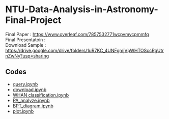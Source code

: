 # NTU-Data-Analysis-in-Astronomy-Final-Project

Final Paper : https://www.overleaf.com/7857532771wcpvmvcpmmfq  
Final Presentatoin :  
Download Sample : https://drive.google.com/drive/folders/1uR7KC_4UNFgmjVpWHTOSccRgUtrnZwNy?usp=sharing

## Codes

- [query.ipynb](./query.ipynb)
- [download.ipynb](./download.ipynb)
- [WHAN classification.ipynb](./WHAN_classification.ipynb)
- [PA_analyze.ipynb](./PA_analyze.ipynb)
- [BPT_diagram.ipynb](./BPT_diagram.ipynb)
- [plot.ipynb](./plot.ipynb)
